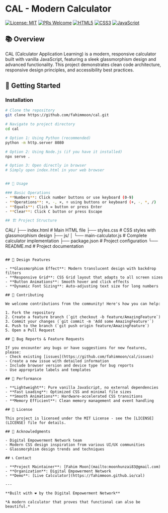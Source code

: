 ﻿# CAL - Modern Calculator

[![License: MIT](https://img.shields.io/badge/License-MIT-yellow.svg)](https://opensource.org/licenses/MIT)
[![PRs Welcome](https://img.shields.io/badge/PRs-welcome-brightgreen.svg)](http://makeapullrequest.com)
[![HTML5](https://img.shields.io/badge/HTML5-E34F26?style=flat&logo=html5&logoColor=white)](https://developer.mozilla.org/en-US/docs/Web/Guide/HTML/HTML5)
[![CSS3](https://img.shields.io/badge/CSS3-1572B6?style=flat&logo=css3&logoColor=white)](https://developer.mozilla.org/en-US/docs/Web/CSS)
[![JavaScript](https://img.shields.io/badge/JavaScript-F7DF1E?style=flat&logo=javascript&logoColor=black)](https://developer.mozilla.org/en-US/docs/Web/JavaScript)

## 📚 Overview

CAL (Calculator Application Learning) is a modern, responsive calculator built with vanilla JavaScript, featuring a sleek glassmorphism design and advanced functionality. This project demonstrates clean code architecture, responsive design principles, and accessibility best practices.

## 🚀 Getting Started

### Installation

```bash
# Clone the repository
git clone https://github.com/fahimmoon/cal.git

# Navigate to project directory
cd cal

# Option 1: Using Python (recommended)
python -m http.server 8080

# Option 2: Using Node.js (if you have it installed)
npx serve .

# Option 3: Open directly in browser
# Simply open index.html in your web browser


## 📖 Usage

### Basic Operations
- **Numbers**: Click number buttons or use keyboard (0-9)
- **Operations**: +, -, ×, ÷ using buttons or keyboard (+, -, *, /)
- **Equals**: Click = button or press Enter
- **Clear**: Click C button or press Escape

## 🏗️ Project Structure

```
CAL/
├── index.html              # Main HTML file
├── styles.css              # CSS styles with glassmorphism design
├── js/
│   └── main-calculator.js  # Complete calculator implementation
├── package.json            # Project configuration
└── README.md              # Project documentation
```

## 🎨 Design Features

- **Glassmorphism Effect**: Modern translucent design with backdrop filters
- **Responsive Grid**: CSS Grid layout that adapts to all screen sizes
- **Button Animations**: Smooth hover and click effects
- **Dynamic Font Sizing**: Auto-adjusting text size for long numbers

## 🤝 Contributing

We welcome contributions from the community! Here's how you can help:

1. Fork the repository
2. Create a feature branch (`git checkout -b feature/AmazingFeature`)
3. Commit your changes (`git commit -m 'Add some AmazingFeature'`)
4. Push to the branch (`git push origin feature/AmazingFeature`)
5. Open a Pull Request

## 🐛 Bug Reports & Feature Requests

If you encounter any bugs or have suggestions for new features, please:
- Check existing [issues](https://github.com/fahimmoon/cal/issues)
- Create a new issue with detailed information
- Include browser version and device type for bug reports
- Use appropriate labels and templates

## 🚀 Performance

- **Lightweight**: Pure vanilla JavaScript, no external dependencies
- **Fast Loading**: Optimized CSS and minimal file sizes
- **Smooth Animations**: Hardware-accelerated CSS transitions
- **Memory Efficient**: Clean memory management and event handling

## 📄 License

This project is licensed under the MIT License - see the [LICENSE](LICENSE) file for details.

## 🙏 Acknowledgments

- Digital Empowerment Network team
- Modern CSS design inspiration from various UI/UX communities
- Glassmorphism design trends and techniques

## 📞 Contact

- **Project Maintainer**: [Fahim Moon](mailto:moonhunzai83@gmail.com)
- **Organization**: Digital Empowerment Network
- **Demo**: [Live Calculator](https://fahimmoon.github.io/cal)

---

**Built with ❤️ by the Digital Empowerment Network**

*A modern calculator that proves that functional can also be beautiful.*


